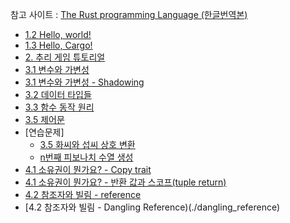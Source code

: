 참고 사이트 : [The Rust programming Language (한글번역본)](https://rinthel.github.io/rust-lang-book-ko/foreword.html)

* [1.2 Hello, world!](./hello_world)
* [1.3 Hello, Cargo!](./hello_cargo)
* [2. 추리 게임 튜토리얼](./guessing_game)
* [3.1 변수와 가변성](./variables)
* [3.1 변수와 가변성 - Shadowing](./shadowing)
* [3.2 데이터 타입들](./data_type)
* [3.3 함수 동작 원리](./functions)
* [3.5 제어문](./branches)
* [연습문제]
    * [3.5 화씨와 섭씨 상호 변환](./exam/chapter3_degree)
    * [n번째 피보나치 수열 생성](./exam/chapter3_fibonacci)
* [4.1 소유권이 뭔가요? - Copy trait](./takes_ownership)
* [4.1 소유권이 뭔가요? - 반환 값과 스코프(tuple return)](./ownership_tuple)
* [4.2 참조자와 빌림 - reference](./ownership_reference)
* [4.2 참조자와 빌림 - Dangling Reference)(./dangling_reference)
